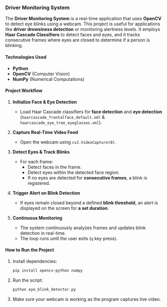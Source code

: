 ### **Driver Monitoring System**  

The **Driver Monitoring System** is a real-time application that uses **OpenCV** to detect eye blinks using a webcam. This project is useful for applications like **driver drowsiness detection** or monitoring alertness levels. It employs **Haar Cascade Classifiers** to detect faces and eyes, and it tracks consecutive frames where eyes are closed to determine if a person is blinking.  

#### **Technologies Used**  
- **Python**  
- **OpenCV** (Computer Vision)  
- **NumPy** (Numerical Computations)  

#### **Project Workflow**  

1. **Initialize Face & Eye Detection**  
   - Load Haar Cascade classifiers for **face detection** and **eye detection** (`haarcascade_frontalface_default.xml` & `haarcascade_eye_tree_eyeglasses.xml`).  

2. **Capture Real-Time Video Feed**  
   - Open the webcam using `cv2.VideoCapture(0)`.  

3. **Detect Eyes & Track Blinks**  
   - For each frame:  
     - Detect faces in the frame.  
     - Detect eyes within the detected face region.  
     - If no eyes are detected for **consecutive frames**, a blink is registered.  

4. **Trigger Alert on Blink Detection**  
   - If eyes remain closed beyond a defined **blink threshold**, an alert is displayed on the screen for **a set duration**.  

5. **Continuous Monitoring**  
   - The system continuously analyzes frames and updates blink detection in real-time.  
   - The loop runs until the user exits (`q` key press).  

#### **How to Run the Project**  
1. Install dependencies:  
   ```bash
   pip install opencv-python numpy
   ```  
2. Run the script:  
   ```bash
   python eye_blink_detector.py
   ```  
3. Make sure your webcam is working as the program captures live video.  

